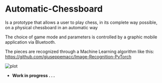 # Automatic-Chessboard

Is a prototype that allows a user to play chess, in its complete way possible, on a physical chessboard in an automatic way

The choice of game mode and parameters is controlled by a graphic mobile application via Bluetooth.

The pieces are recognized through a Machine Learning algorithm like this: https://github.com/giuseppemacc/Image-Recognition-PyTorch

![plot](./readme_images/example1.jpg)


* **Work in progress . . .**
